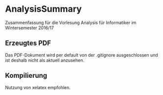 # AnalysisSummary
Zusammenfassung für die Vorlesung Analysis für Informatiker im Wintersemester 2016/17


## Erzeugtes PDF
Das PDF-Dokument wird per default von der .gitignore ausgeschlossen und ist deshalb nicht als aktuell anzusehen.

## Kompilierung
Nutzung von xelatex empfohlen.

